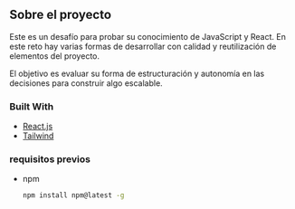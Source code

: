 ## Sobre el proyecto


Este es un desafío para probar su conocimiento de JavaScript y React. En este reto hay varias formas de desarrollar con calidad y reutilización de elementos del proyecto.

El objetivo es evaluar su forma de estructuración y autonomía en las decisiones para construir algo escalable.




### Built With



* [React.js](https://reactjs.org/)
* [Tailwind](https://tailwindcss.com/)




<!-- GETTING STARTED -->


### requisitos previos

* npm
  ```sh
  npm install npm@latest -g
  ```
